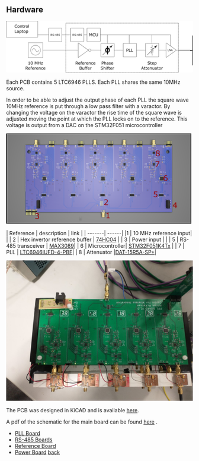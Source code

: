## Hardware

![PLL block diagram](../images/PLL_Block_diagram.png)

Each PCB contains 5 LTC6946 PLLS. Each PLL shares the same 10MHz source.

In order to be able to adjust the output phase of each PLL the square wave 10MHz reference is put through a low pass filter with a varactor. By changing the voltage on the varactor the rise time of the square wave is adjusted moving the point at which the PLL locks on to the reference. This voltage is output from a DAC on the STM32F051 microcontroller




<img src="../images/PLL_top_anotated.png" alt="PLL Board" width="500"/>



| Reference | description | link |
| -------| ------|
|1 | 10 MHz reference  input| |
| 2 | Hex invertor reference buffer | [74HC04](https://www.ti.com/lit/gpn/sn74hc04) |
| 3 | Power input | |
| 5 | RS-485 transceiver | [MAX3089](https://www.maximintegrated.com/en/products/interface/transceivers/MAX3089.html)| 
| 6 | Microcontroller| [STM32F051K4Tx](https://www.st.com/en/microcontrollers-microprocessors/stm32f050k4.html) | 
| 7 |  PLL | [LTC6946IUFD-4-PBF](https://www.analog.com/en/products/ltc6946.html)|
| 8 | Attenuator |[DAT-15R5A-SP+](https://www.minicircuits.com/WebStore/dashboard.html?model=DAT-15R5A-SP%2B)|

![PLL block diagram](../images/PLL_Photo_05.jpg)


The PCB was designed in KiCAD and is available [here](https://github.com/adrian-mckernan/Hardware/blob/main/PLL_v2/).

A pdf of the schematic for the main board can be found [here](https://github.com/adrian-mckernan/Hardware/blob/main/PLL_v2/sch/PLL_v2.pdf) .

- [PLL Board](PLL_board.html) 
- [RS-485 Boards](RS485_board.html)
- [Reference Board](Reference_board.html)
- [Power Board](Power_board.html)
[back](../)